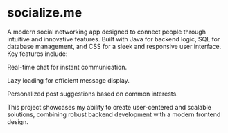 # socialize.me
A modern social networking app designed to connect people through intuitive and innovative features. Built with Java for backend logic, SQL for database management, and CSS for a sleek and responsive user interface. Key features include:

Real-time chat for instant communication.

Lazy loading for efficient message display.

Personalized post suggestions based on common interests.

This project showcases my ability to create user-centered and scalable solutions, combining robust backend development with a modern frontend design.
